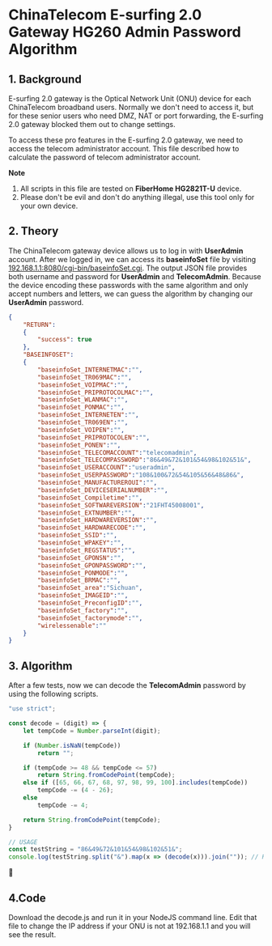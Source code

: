 # ChinaTelecom E-surfing 2.0 Gateway HG260 Admin Password Algorithm

## 1. Background

E-surfing 2.0 gateway is the Optical Network Unit (ONU) device for each ChinaTelecom broadband users. Normally we don't need to access it, but for these senior users who need DMZ, NAT or port forwarding, the E-surfing 2.0 gateway blocked them out to change settings.

To access these pro features in the E-surfing 2.0 gateway, we need to access the telecom administrator account. This file described how to calculate the password of telecom administrator account.

**Note**

1. All scripts in this file are tested on **FiberHome HG2821T-U** device.
2. Please don't be evil and don't do anything illegal, use this tool only for your own device.

## 2. Theory

The ChinaTelecom gateway device allows us to log in with **UserAdmin** account. After we logged in, we can access its **baseinfoSet** file by visiting [192.168.1.1:8080/cgi-bin/baseinfoSet.cgi](http://192.168.1.1:8080/cgi-bin/baseinfoSet.cgi). The output JSON file provides both username and password for **UserAdmin** and **TelecomAdmin**. Because the device encoding these passwords with the same algorithm and only accept numbers and letters, we can guess the algorithm by changing our **UserAdmin** password.

```JSON
{
    "RETURN":
    {
        "success": true
    },
    "BASEINFOSET":
    {
        "baseinfoSet_INTERNETMAC":"",
        "baseinfoSet_TR069MAC":"",
        "baseinfoSet_VOIPMAC":"",
        "baseinfoSet_PRIPROTOCOLMAC":"",
        "baseinfoSet_WLANMAC":"",
        "baseinfoSet_PONMAC":"",
        "baseinfoSet_INTERNETEN":"",
        "baseinfoSet_TR069EN":"",
        "baseinfoSet_VOIPEN":"", 
        "baseinfoSet_PRIPROTOCOLEN":"", 
        "baseinfoSet_PONEN":"",  
        "baseinfoSet_TELECOMACCOUNT":"telecomadmin",
        "baseinfoSet_TELECOMPASSWORD":"86&49&72&101&54&98&102&51&",
        "baseinfoSet_USERACCOUNT":"useradmin",
        "baseinfoSet_USERPASSWORD":"108&100&72&54&105&56&48&86&",
        "baseinfoSet_MANUFACTUREROUI":"",  
        "baseinfoSet_DEVICESERIALNUMBER":"",
        "baseinfoSet_Compiletime":"",
        "baseinfoSet_SOFTWAREVERSION":"21FHT45008001",
        "baseinfoSet_EXTNUMBER":"",
        "baseinfoSet_HARDWAREVERSION":"",
        "baseinfoSet_HARDWARECODE":"",
        "baseinfoSet_SSID":"",
        "baseinfoSet_WPAKEY":"",
        "baseinfoSet_REGSTATUS":"",
        "baseinfoSet_GPONSN":"",
        "baseinfoSet_GPONPASSWORD":"",
        "baseinfoSet_PONMODE":"",
        "baseinfoSet_BRMAC":"",
        "baseinfoSet_area":"Sichuan",
        "baseinfoSet_IMAGEID":"",
        "baseinfoSet_PreconfigID":"",
        "baseinfoSet_factory":"",
        "baseinfoSet_factorymode":"",
        "wirelessenable":""
    }
}
```

## 3. Algorithm

After a few tests, now we can decode the **TelecomAdmin** password by using the following scripts.

```Javascript
"use strict";

const decode = (digit) => {
    let tempCode = Number.parseInt(digit);

    if (Number.isNaN(tempCode))
        return "";

    if (tempCode >= 48 && tempCode <= 57)
        return String.fromCodePoint(tempCode);
    else if ([65, 66, 67, 68, 97, 98, 99, 100].includes(tempCode))
        tempCode -= (4 - 26);
    else
        tempCode -= 4;

    return String.fromCodePoint(tempCode);
}

// USAGE
const testString = "86&49&72&101&54&98&102&51&";
console.log(testString.split("&").map(x => (decode(x))).join("")); // R1Da6xb3
```

:vulcan_salute:

## 4.Code

Download the decode.js and run it in your NodeJS command line. Edit that file to change the IP address if your ONU is not at 192.168.1.1 and you will see the result.